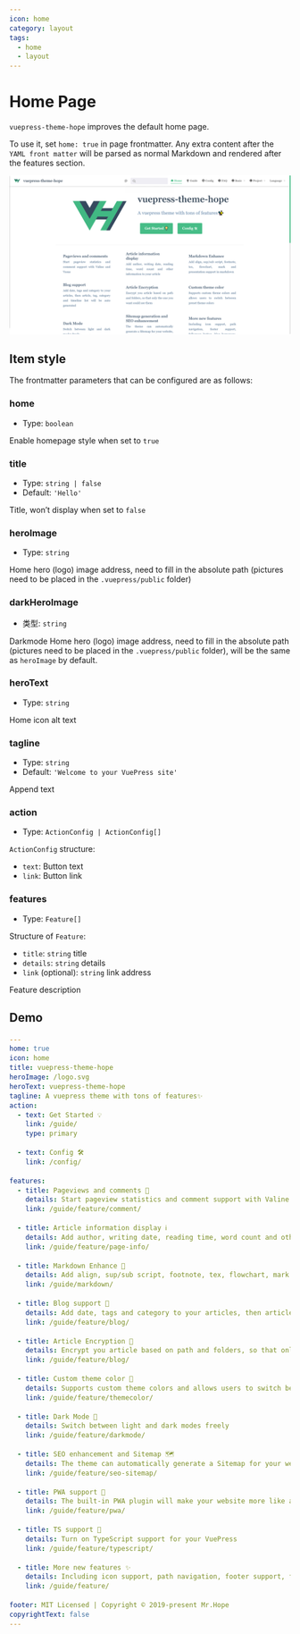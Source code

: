 ```yaml
---
icon: home
category: layout
tags:
  - home
  - layout
---
```


# Home Page

`vuepress-theme-hope` improves the default home page.

To use it, set `home: true` in page frontmatter. Any extra content after the `YAML front matter` will be parsed as normal Markdown and rendered after the features section.

![Screenshot](./assets/home.png)

## Item style

The frontmatter parameters that can be configured are as follows:

### home

- Type: `boolean`

Enable homepage style when set to `true`

### title

- Type: `string | false`
- Default: `'Hello'`

Title, won’t display when set to `false`

### heroImage

- Type: `string`

Home hero (logo) image address, need to fill in the absolute path (pictures need to be placed in the `.vuepress/public` folder)

### darkHeroImage

- 类型: `string`

Darkmode Home hero (logo) image address, need to fill in the absolute path (pictures need to be placed in the `.vuepress/public` folder), will be the same as `heroImage` by default.

### heroText

- Type: `string`

Home icon alt text

### tagline

- Type: `string`
- Default: `'Welcome to your VuePress site'`

Append text

### action

- Type: `ActionConfig | ActionConfig[]`

`ActionConfig` structure:

- `text`: Button text
- `link`: Button link

### features

- Type: `Feature[]`

Structure of `Feature`:

- `title`: `string` title
- `details`: `string` details
- `link` (optional): `string` link address

Feature description

## Demo

```yaml
---
home: true
icon: home
title: vuepress-theme-hope
heroImage: /logo.svg
heroText: vuepress-theme-hope
tagline: A vuepress theme with tons of features✨
action:
  - text: Get Started 💡
    link: /guide/
    type: primary

  - text: Config 🛠
    link: /config/

features:
  - title: Pageviews and comments 💬
    details: Start pageview statistics and comment support with Valine and Vssue
    link: /guide/feature/comment/

  - title: Article information display ℹ
    details: Add author, writing date, reading time, word count and other information to your article
    link: /guide/feature/page-info/

  - title: Markdown Enhance 🧰
    details: Add align, sup/sub script, footnote, tex, flowchart, mark and presentation support in markdown
    link: /guide/markdown/

  - title: Blog support 📝
    details: Add date, tags and category to your articles, then article, tag, category and timeline list will be auto generated
    link: /guide/feature/blog/

  - title: Article Encryption 🔐
    details: Encrypt you article based on path and folders, so that only the one you want could see them
    link: /guide/feature/blog/

  - title: Custom theme color 🎨
    details: Supports custom theme colors and allows users to switch between preset theme colors
    link: /guide/feature/themecolor/

  - title: Dark Mode 🌙
    details: Switch between light and dark modes freely
    link: /guide/feature/darkmode/

  - title: SEO enhancement and Sitemap 🗺
    details: The theme can automatically generate a Sitemap for your website, and optimize the resulting web page for search engines.
    link: /guide/feature/seo-sitemap/

  - title: PWA support 📲
    details: The built-in PWA plugin will make your website more like an APP.
    link: /guide/feature/pwa/

  - title: TS support 🔧
    details: Turn on TypeScript support for your VuePress
    link: /guide/feature/typescript/

  - title: More new features ✨
    details: Including icon support, path navigation, footer support, fullscreen button, blog homepage, etc.
    link: /guide/feature/

footer: MIT Licensed | Copyright © 2019-present Mr.Hope
copyrightText: false
---

```
